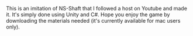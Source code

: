 This is an imitation of NS-Shaft that I followed a host on Youtube and made it. It's simply done using Unity and C#. Hope you enjoy the game by downloading the materials needed (it's currently available for mac users only).
